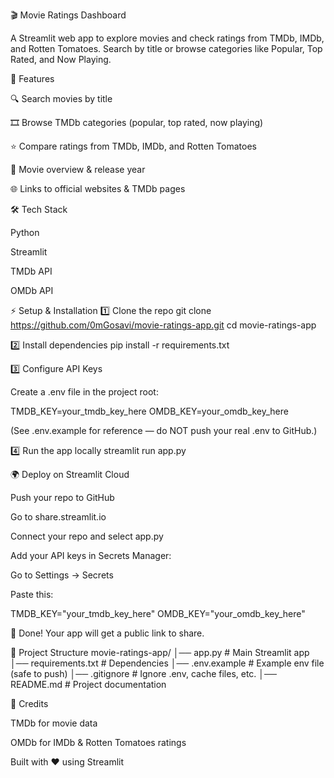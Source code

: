 🎬 Movie Ratings Dashboard

A Streamlit web app to explore movies and check ratings from TMDb, IMDb, and Rotten Tomatoes.
Search by title or browse categories like Popular, Top Rated, and Now Playing.

🚀 Features

🔍 Search movies by title

🎞 Browse TMDb categories (popular, top rated, now playing)

⭐ Compare ratings from TMDb, IMDb, and Rotten Tomatoes

📝 Movie overview & release year

🌐 Links to official websites & TMDb pages

🛠 Tech Stack

Python

Streamlit

TMDb API

OMDb API

⚡ Setup & Installation
1️⃣ Clone the repo
git clone https://github.com/0mGosavi/movie-ratings-app.git
cd movie-ratings-app

2️⃣ Install dependencies
pip install -r requirements.txt

3️⃣ Configure API Keys

Create a .env file in the project root:

TMDB_KEY=your_tmdb_key_here
OMDB_KEY=your_omdb_key_here


(See .env.example for reference — do NOT push your real .env to GitHub.)

4️⃣ Run the app locally
streamlit run app.py

🌍 Deploy on Streamlit Cloud

Push your repo to GitHub

Go to share.streamlit.io

Connect your repo and select app.py

Add your API keys in Secrets Manager:

Go to Settings → Secrets

Paste this:

TMDB_KEY="your_tmdb_key_here"
OMDB_KEY="your_omdb_key_here"


🚀 Done! Your app will get a public link to share.

📂 Project Structure
movie-ratings-app/
│── app.py              # Main Streamlit app
│── requirements.txt    # Dependencies
│── .env.example        # Example env file (safe to push)
│── .gitignore          # Ignore .env, cache files, etc.
│── README.md           # Project documentation

🙌 Credits

TMDb for movie data

OMDb for IMDb & Rotten Tomatoes ratings

Built with ❤️ using Streamlit